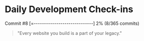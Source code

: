 # Daily Development Check-ins

Commit #8
[=-----------------------------] 2% (8/365 commits)

> "Every website you build is a part of your legacy."